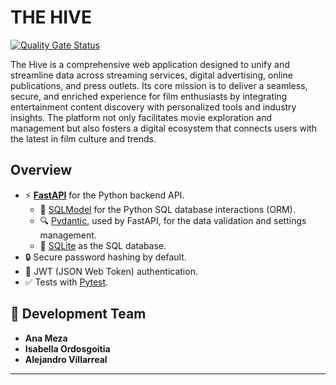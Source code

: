 # THE HIVE

[![Quality Gate Status](https://sonarcloud.io/api/project_badges/measure?project=ISCODEVUTB_StreamHive&metric=alert_status)](https://sonarcloud.io/summary/new_code?id=ISCODEVUTB_StreamHive)

The Hive is a comprehensive web application designed to unify and streamline data across streaming services, digital advertising, online publications, and press outlets. Its core mission is to deliver a seamless, secure, and enriched experience for film enthusiasts by integrating entertainment content discovery with personalized tools and industry insights. The platform not only facilitates movie exploration and management but also fosters a digital ecosystem that connects users with the latest in film culture and trends.

## Overview
- ⚡ [**FastAPI**](https://fastapi.tiangolo.com) for the Python backend API.
    - 🧰 [SQLModel](https://sqlmodel.tiangolo.com) for the Python SQL database interactions (ORM).
    - 🔍 [Pydantic](https://docs.pydantic.dev), used by FastAPI, for the data validation and settings management.
    - 💾 [SQLite](https://www.sqlite.org/) as the SQL database.
- 🔒 Secure password hashing by default.
- 🔑 JWT (JSON Web Token) authentication.
- ✅ Tests with [Pytest](https://pytest.org).

## 👥 Development Team

- **Ana Meza**
- **Isabella Ordosgoitia**  
- **Alejandro Villarreal**

---
